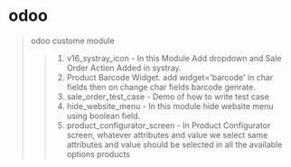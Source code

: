 # odoo
> odoo custome module
>> 1. v16_systray_icon - In this Module Add dropdown and Sale Order Action Added in systray.
>> 2. Product Barcode Widget. add widget='barcode' in char fields then on change char fields barcode genrate.
>> 3. sale_order_test_case - Demo of how to write test case
>> 4. hide_website_menu - In this module hide website menu using boolean field.
>> 5. product_configurator_screen - In Product Configurator screen, whatever attributes and value we select same attributes and
value should be selected in all the available options products
